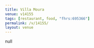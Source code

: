 ```yaml
---
title: Villa Moura
venue: v14155
tags: [restaurant, food, "fhrs:695366"]
permalink: /v/14155/
layout: venue
---
```

null